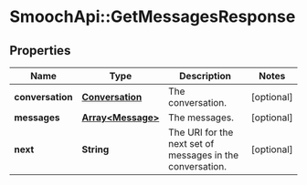 # SmoochApi::GetMessagesResponse

## Properties
Name | Type | Description | Notes
------------ | ------------- | ------------- | -------------
**conversation** | [**Conversation**](Conversation.md) | The conversation. | [optional] 
**messages** | [**Array&lt;Message&gt;**](Message.md) | The messages. | [optional] 
**next** | **String** | The URI for the next set of messages in the conversation. | [optional] 


